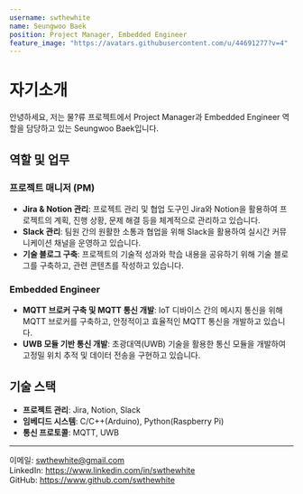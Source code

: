 ```yaml
---
username: swthewhite
name: Seungwoo Baek
position: Project Manager, Embedded Engineer
feature_image: "https://avatars.githubusercontent.com/u/44691277?v=4"
---
```


# 자기소개
안녕하세요, 저는 물?류 프로젝트에서 Project Manager과 Embedded Engineer 역할을 담당하고 있는 Seungwoo Baek입니다.

## 역할 및 업무
### 프로젝트 매니저 (PM)
- **Jira & Notion 관리**: 프로젝트 관리 및 협업 도구인 Jira와 Notion을 활용하여 프로젝트의 계획, 진행 상황, 문제 해결 등을 체계적으로 관리하고 있습니다.
- **Slack 관리**: 팀원 간의 원활한 소통과 협업을 위해 Slack을 활용하여 실시간 커뮤니케이션 채널을 운영하고 있습니다.
- **기술 블로그 구축**: 프로젝트의 기술적 성과와 학습 내용을 공유하기 위해 기술 블로그를 구축하고, 관련 콘텐츠를 작성하고 있습니다.
### Embedded Engineer
- **MQTT 브로커 구축 및 MQTT 통신 개발**: IoT 디바이스 간의 메시지 통신을 위해 MQTT 브로커를 구축하고, 안정적이고 효율적인 MQTT 통신을 개발하고 있습니다.
- **UWB 모듈 기반 통신 개발**: 초광대역(UWB) 기술을 활용한 통신 모듈을 개발하여 고정밀 위치 추적 및 데이터 전송을 구현하고 있습니다.

## 기술 스택
- **프로젝트 관리**: Jira, Notion, Slack
- **임베디드 시스템**: C/C++(Arduino), Python(Raspberry Pi)
- **통신 프로토콜**: MQTT, UWB

---

이메일: swthewhite@gmail.com  
LinkedIn: https://www.linkedin.com/in/swthewhite  
GitHub: https://www.github.com/swthewhite
